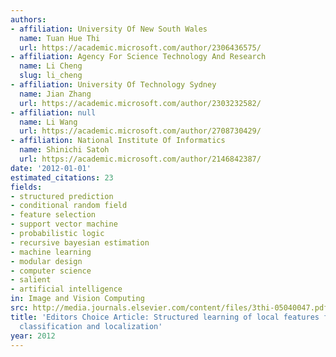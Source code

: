 ```yaml
---
authors:
- affiliation: University Of New South Wales
  name: Tuan Hue Thi
  url: https://academic.microsoft.com/author/2306436575/
- affiliation: Agency For Science Technology And Research
  name: Li Cheng
  slug: li_cheng
- affiliation: University Of Technology Sydney
  name: Jian Zhang
  url: https://academic.microsoft.com/author/2303232582/
- affiliation: null
  name: Li Wang
  url: https://academic.microsoft.com/author/2708730429/
- affiliation: National Institute Of Informatics
  name: Shinichi Satoh
  url: https://academic.microsoft.com/author/2146842387/
date: '2012-01-01'
estimated_citations: 23
fields:
- structured prediction
- conditional random field
- feature selection
- support vector machine
- probabilistic logic
- recursive bayesian estimation
- machine learning
- modular design
- computer science
- salient
- artificial intelligence
in: Image and Vision Computing
src: http://media.journals.elsevier.com/content/files/3thi-05040047.pdf
title: 'Editors Choice Article: Structured learning of local features for human action
  classification and localization'
year: 2012
---
```

